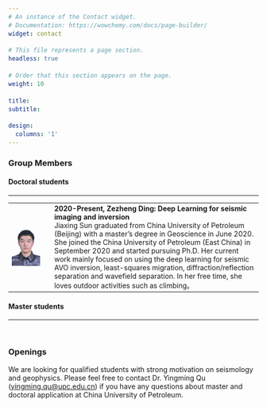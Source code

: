 ```yaml
---
# An instance of the Contact widget.
# Documentation: https://wowchemy.com/docs/page-builder/
widget: contact

# This file represents a page section.
headless: true

# Order that this section appears on the page.
weight: 10

title:
subtitle:

design:
  columns: '1'
---
```




### Group Members

#### Doctoral students

---
<style>
table th:first-of-type {
    width: 8cm;
}
</style>




|                                                              |                                                              |
| :----------------------------------------------------------- | :----------------------------------------------------------- |
| <img align="left" src="people.assets/dingzezheng.jpg" width="80%" /> | **2020-Present, Zezheng Ding: Deep Learning for seismic imaging and inversion**<br />Jiaxing Sun graduated from China University of Petroleum (Beijing) with a master’s degree in Geoscience in June 2020. She joined the China University of Petroleum (East China) in September 2020 and started pursuing Ph.D. Her current work mainly focused on using the deep learning for seismic AVO inversion, least-squares migration, diffraction/reflection separation and wavefield separation. In her free time, she loves outdoor activities such as climbing。 |




#### Master students

---



   <br />   

### Openings

We are looking for qualified students with strong motivation on seismology and geophysics. Please feel free to contact Dr. Yingming Qu ([yingming.qu@upc.edu.cn](mailto:yingming.qu@upc.edu.cn)) if you have any questions about master and doctoral application at China University of Petroleum.